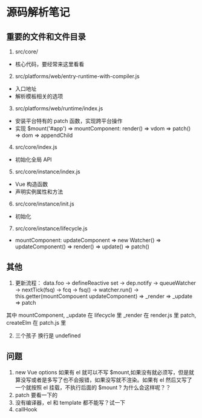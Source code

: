 # 源码解析笔记

## 重要的文件和文件目录

1. src/core/ 
  * 核心代码，要经常来这里看看
2. src/platforms/web/entry-runtime-with-compiler.js
  * 入口地址
  * 解析模板相关的选项
3. src/platforms/web/runtime/index.js
  * 安装平台特有的 patch 函数，实现跨平台操作
  * 实现 $mount('#app') => mountComponent: render() => vdom => patch() => dom => appendChild
4. src/core/index.js
  * 初始化全局 API
5. src/core/instance/index.js
  * Vue 构造函数
  * 声明实例属性和方法
6. src/core/instance/init.js
  * 初始化
7. src/core/instance/lifecycle.js
  * mountComponent: updateComponent =>  new Watcher() => updateComponent() => render() => update() => patch()
## 其他

1. 更新流程： data.foo -> defineReactive set -> dep.notify -> queueWatcher -> nextTick(fsq) -> fcq -> fsq() -> watcher.run() -> this.getter(mountCompouent updateComponent) => _render => _update => patch

其中 mountComponent, _update 在 lifecycle 里
_render 在 render.js 里
patch, createElm 在 patch.js 里

2. 三个孩子 换行是 undefined

## 问题

1. new Vue options 如果有 el 就可以不写 $mount,如果没有就必须写，但是就算没写或者是多写了也不会报错，如果没写就不渲染。如果有 el 然后又写了一个就按照 el 挂载，不执行后面的 $mount ? 为什么会这样呢？？
2. patch 要看一下的
3. 没有编译器，el 和 template 都不能写？试一下
4. callHook


